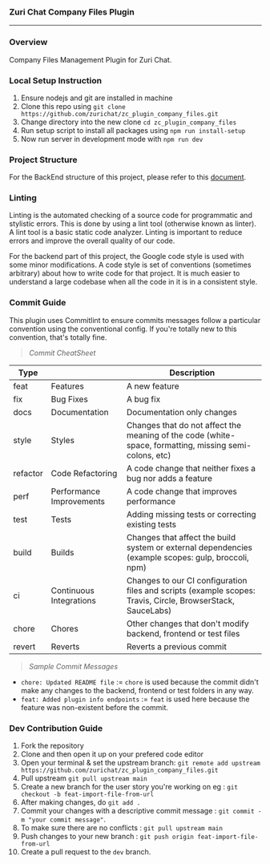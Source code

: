 ### **Zuri Chat Company Files Plugin**
----

### **Overview**
Company Files Management Plugin for Zuri Chat.


### **Local Setup Instruction**
1. Ensure nodejs and git are installed in machine
2. Clone this repo using `git clone https://github.com/zurichat/zc_plugin_company_files.git`
3. Change directory into the new clone `cd zc_plugin_company_files`
4. Run setup script to install all packages using `npm run install-setup`
5. Now run server in development mode with `npm run dev`


### **Project Structure**
For the BackEnd structure of this project, please refer to this [document](BACKEND_DOC.md).



### **Linting**
Linting is the automated checking of a source code for programmatic and stylistic errors. This is done by using a lint tool (otherwise known as linter). A lint tool is a basic static code analyzer. Linting is important to reduce errors and improve the overall quality of our code.

For the backend part of this project, the Google code style is used with some minor modifications. A code style is set of conventions (sometimes arbitrary) about how to write code for that project. It is much easier to understand a large codebase when all the code in it is in a consistent style.


### **Commit Guide**
This plugin uses Commitlint to ensure commits messages follow a particular convention using the conventional config. If you're totally new to this convention, that's totally fine.


> *Commit CheatSheet*


| Type     |                          | Description                                                                                                 |
|----------|--------------------------|-------------------------------------------------------------------------------------------------------------|
|   feat   | Features                 | A new feature                                                                                               |
|    fix   | Bug Fixes                | A bug fix                                                                                                   |
|   docs   | Documentation            | Documentation only changes                                                                                  |
|   style  | Styles                   | Changes that do not affect the meaning of the code (white-space, formatting, missing semi-colons, etc)      |
| refactor | Code Refactoring         | A code change that neither fixes a bug nor adds a feature                                                   |
|   perf   | Performance Improvements | A code change that improves performance                                                                     |
|   test   | Tests                    | Adding missing tests or correcting existing tests                                                           |
|   build  | Builds                   | Changes that affect the build system or external dependencies (example scopes: gulp, broccoli, npm)         |
|    ci    | Continuous Integrations  | Changes to our CI configuration files and scripts (example scopes: Travis, Circle, BrowserStack, SauceLabs) |
|   chore  | Chores                   | Other changes that don't modify backend, frontend or test files                                                           |
|  revert  | Reverts                  | Reverts a previous commit                                                                                   |


> *Sample Commit Messages*
- `chore: Updated README file` := `chore` is used because the commit didn't make any changes to the backend, frontend or test folders in any way.
- `feat: Added plugin info endpoints` := `feat` is used here because the feature was non-existent before the commit.


### **Dev Contribution Guide**
1. Fork the repository
2. Clone and then open it up on your prefered code editor
3. Open your terminal & set the upstream branch: `git remote add upstream https://github.com/zurichat/zc_plugin_company_files.git`
4. Pull upstream `git pull upstream main`
5. Create a new branch for the user story you're working on eg : `git checkout -b feat-import-file-from-url`
6. After making changes, do `git add .`
7. Commit your changes with a descriptive commit message : `git commit -m "your commit message"`.
8. To make sure there are no conflicts : `git pull upstream main`
9. Push changes to your new branch : `git push origin feat-import-file-from-url`
10. Create a pull request to the `dev` branch.
